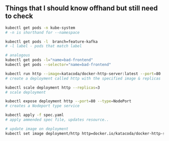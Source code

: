 ## Things that I should know offhand but still need to check

```bash
kubectl get pods -n kube-system
# -n is shorthand for --namespace
```

```bash
kubectl get pods -l  branch=feature-kafka
# -l label - pods that match label

# analogous
kubectl get pods -l="name=bad-frontend"
kubectl get pods --selector="name=bad-frontend"

```

```bash
kubectl run http --image=katacoda/docker-http-server:latest --port=80
# create a deployment called http with the specified image & replicas
```

```bash
kubectl scale deployment http --replicas=3
# scale deployment
```

```bash
kubectl expose deployment http --port=80 --type=NodePort
# creates a Nodeport type service
```

```bash
kubectl apply -f spec.yaml
# apply ammended spec file, updates resource..
```


```bash
# update image on deployment
kubectl set image deployment/http http=docker.io/katacoda/docker-http-server:latest
```
